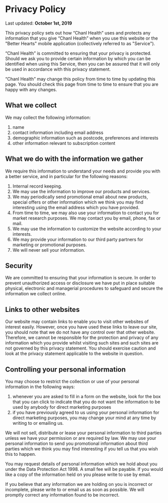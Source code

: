 # Privacy Policy

Last updated: **October 1st, 2019**

This privacy policy sets out how “Chanl Health” uses and protects any information that you give “Chanl Health” when you use this website or the "Better Hearts" mobile application (collectively referred to as "Service").

“Chanl Health” is committed to ensuring that your privacy is protected. Should we ask you to provide certain information by which you can be identified when using this Service, then you can be assured that it will only be used in accordance with this privacy statement.

“Chanl Health” may change this policy from time to time by updating this page. You should check this page from time to time to ensure that you are happy with any changes. 

## What we collect

We may collect the following information:

1.  name
2.  contact information including email address
3.  demographic information such as postcode, preferences and interests
4.  other information relevant to subscription content

## What we do with the information we gather

We require this information to understand your needs and provide you with a better service, and in particular for the following reasons:

1.  Internal record keeping.
2.  We may use the information to improve our products and services.
3.  We may periodically send promotional email about new products, special offers or other information which we think you may find interesting using the email address which you have provided. 
4.  From time to time, we may also use your information to contact you for market research purposes. We may contact you by email, phone, fax or mail.
5.  We may use the information to customize the website according to your interests.
6.  We may provide your information to our third party partners for marketing or promotional purposes.
7.  We will never sell your information.

## Security

We are committed to ensuring that your information is secure. In order to prevent unauthorized access or disclosure we have put in place suitable physical, electronic and managerial procedures to safeguard and secure the information we collect online.

## Links to other websites

Our website may contain links to enable you to visit other websites of interest easily. However, once you have used these links to leave our site, you should note that we do not have any control over that other website. Therefore, we cannot be responsible for the protection and privacy of any information which you provide whilst visiting such sites and such sites are not governed by this privacy statement. You should exercise caution and look at the privacy statement applicable to the website in question.

## Controlling your personal information

You may choose to restrict the collection or use of your personal information in the following ways:

1.  whenever you are asked to fill in a form on the website, look for the box that you can click to indicate that you do not want the information to be used by anybody for direct marketing purposes
2.  if you have previously agreed to us using your personal information for direct marketing purposes, you may change your mind at any time by writing to or emailing us.

We will not sell, distribute or lease your personal information to third parties unless we have your permission or are required by law. We may use your personal information to send you promotional information about third parties which we think you may find interesting if you tell us that you wish this to happen.

You may request details of personal information which we hold about you under the Data Protection Act 1998\. A small fee will be payable. If you would like a copy of the information held on you please write to use by email.

If you believe that any information we are holding on you is incorrect or incomplete, please write to or email us as soon as possible. We will promptly correct any information found to be incorrect.
